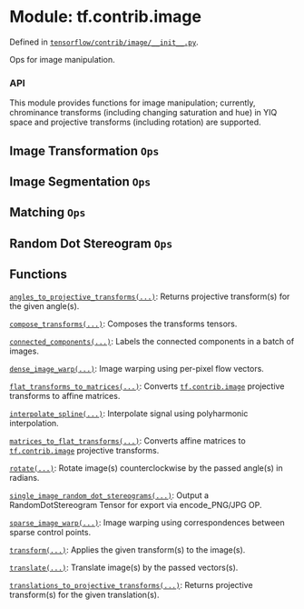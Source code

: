 <div itemscope itemtype="http://developers.google.com/ReferenceObject">
<meta itemprop="name" content="tf.contrib.image" />
<meta itemprop="path" content="Stable" />
</div>

# Module: tf.contrib.image



Defined in [`tensorflow/contrib/image/__init__.py`](/code/stable/tensorflow/contrib/image/__init__.py).

Ops for image manipulation.

### API

This module provides functions for image manipulation; currently, chrominance
transforms (including changing saturation and hue) in YIQ space and
projective transforms (including rotation) are supported.

## Image Transformation `Ops`


## Image Segmentation `Ops`


## Matching `Ops`


## Random Dot Stereogram `Ops`


## Functions

[`angles_to_projective_transforms(...)`](../../tf/contrib/image/angles_to_projective_transforms.md): Returns projective transform(s) for the given angle(s).

[`compose_transforms(...)`](../../tf/contrib/image/compose_transforms.md): Composes the transforms tensors.

[`connected_components(...)`](../../tf/contrib/image/connected_components.md): Labels the connected components in a batch of images.

[`dense_image_warp(...)`](../../tf/contrib/image/dense_image_warp.md): Image warping using per-pixel flow vectors.

[`flat_transforms_to_matrices(...)`](../../tf/contrib/image/flat_transforms_to_matrices.md): Converts <a href="../../tf/contrib/image.md"><code>tf.contrib.image</code></a> projective transforms to affine matrices.

[`interpolate_spline(...)`](../../tf/contrib/image/interpolate_spline.md): Interpolate signal using polyharmonic interpolation.

[`matrices_to_flat_transforms(...)`](../../tf/contrib/image/matrices_to_flat_transforms.md): Converts affine matrices to <a href="../../tf/contrib/image.md"><code>tf.contrib.image</code></a> projective transforms.

[`rotate(...)`](../../tf/contrib/image/rotate.md): Rotate image(s) counterclockwise by the passed angle(s) in radians.

[`single_image_random_dot_stereograms(...)`](../../tf/contrib/image/single_image_random_dot_stereograms.md): Output a RandomDotStereogram Tensor for export via encode_PNG/JPG OP.

[`sparse_image_warp(...)`](../../tf/contrib/image/sparse_image_warp.md): Image warping using correspondences between sparse control points.

[`transform(...)`](../../tf/contrib/image/transform.md): Applies the given transform(s) to the image(s).

[`translate(...)`](../../tf/contrib/image/translate.md): Translate image(s) by the passed vectors(s).

[`translations_to_projective_transforms(...)`](../../tf/contrib/image/translations_to_projective_transforms.md): Returns projective transform(s) for the given translation(s).

